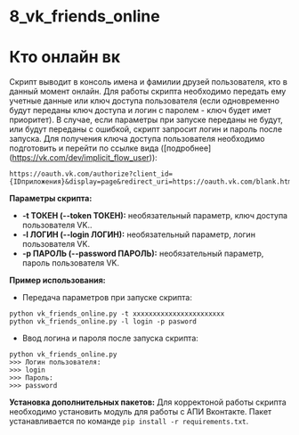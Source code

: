 # 8_vk_friends_online

# Кто онлайн вк

Скрипт выводит в консоль имена и фамилии друзей пользователя, кто в данный момент онлайн.
Для работы скрипта необходимо передать ему учетные данные или ключ доступа пользователя (если одновременно будут переданы ключ доступа и логин с паролем - ключ будет имет приоритет). В случае, если параметры при запуске переданы не будут, или будут переданы с ошибкой, скрипт запросит логин и пароль после запуска.
Для получения ключа доступа пользователя необходимо подготовить и перейти по ссылке вида ([подробнее] (https://vk.com/dev/implicit_flow_user)):
```
https://oauth.vk.com/authorize?client_id={IDприложения}&display=page&redirect_uri=https://oauth.vk.com/blank.html&scope=friends&response_type=token
```

**Параметры скрипта:**
* **-t ТОКЕН (--token ТОКЕН):** необязательный параметр, ключ доступа пользователя VK..
* **-l ЛОГИН (--login ЛОГИН):** необязательный параметр, логин пользователя VK.
* **-p ПАРОЛЬ (--password ПАРОЛЬ):** необязательный параметр, пароль пользователя VK.

**Пример использования:**
* Передача параметров при запуске скрипта:
```
python vk_friends_online.py -t xxxxxxxxxxxxxxxxxxxxxxx
python vk_friends_online.py -l login -p pasword
```

* Ввод логина и пароля после запуска скрипта:
```
python vk_friends_online.py
>>> Логин пользователя:
>>> login
>>> Пароль:
>>> password
```

**Установка дополнительных пакетов:**
Для корректоной работы скрипта необходимо установить модуль для работы с АПИ Вконтакте. Пакет устанавливается по команде `pip install -r requirements.txt`.
